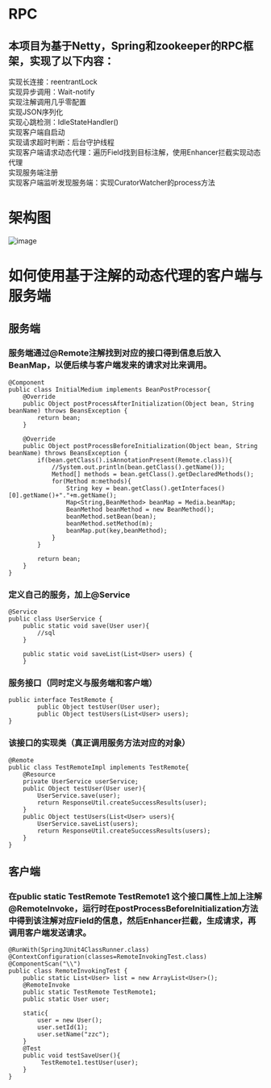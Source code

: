 # RPC
## 本项目为基于Netty，Spring和zookeeper的RPC框架，实现了以下内容：
实现长连接：reentrantLock  
实现异步调用：Wait-notify  
实现注解调用几乎零配置  
实现JSON序列化  
实现心跳检测：IdleStateHandler()  
实现客户端自启动  
实现请求超时判断：后台守护线程  
实现客户端请求动态代理：遍历Field找到目标注解，使用Enhancer拦截实现动态代理  
实现服务端注册  
实现客户端监听发现服务端：实现CuratorWatcher的process方法  

# 架构图
![image](https://github.com/zzc-000/RPC/assets/80253855/5f886516-42ac-46e5-ada0-de573999e37a)






# 如何使用基于注解的动态代理的客户端与服务端
## 服务端
### 服务端通过@Remote注解找到对应的接口得到信息后放入BeanMap，以便后续与客户端发来的请求对比来调用。
```
@Component
public class InitialMedium implements BeanPostProcessor{
    @Override
    public Object postProcessAfterInitialization(Object bean, String beanName) throws BeansException {
        return bean;
    }

    @Override
    public Object postProcessBeforeInitialization(Object bean, String beanName) throws BeansException {
        if(bean.getClass().isAnnotationPresent(Remote.class)){
            //System.out.println(bean.getClass().getName());
            Method[] methods = bean.getClass().getDeclaredMethods();
            for(Method m:methods){
                String key = bean.getClass().getInterfaces()[0].getName()+"."+m.getName();
                Map<String,BeanMethod> beanMap = Media.beanMap;
                BeanMethod beanMethod = new BeanMethod();
                beanMethod.setBean(bean);
                beanMethod.setMethod(m);
                beanMap.put(key,beanMethod);
            }
        }

        return bean;
    }
}
```
### 定义自己的服务，加上@Service
```
@Service
public class UserService {
    public static void save(User user){
        //sql
    }

    public static void saveList(List<User> users) {
    }
```
### 服务接口（同时定义与服务端和客户端）
```
public interface TestRemote {
        public Object testUser(User user);
        public Object testUsers(List<User> users);
}

```
### 该接口的实现类（真正调用服务方法对应的对象）
```
@Remote
public class TestRemoteImpl implements TestRemote{
    @Resource
    private UserService userService;
    public Object testUser(User user){
        UserService.save(user);
        return ResponseUtil.createSuccessResults(user);
    }
    public Object testUsers(List<User> users){
        UserService.saveList(users);
        return ResponseUtil.createSuccessResults(users);
    }
}

```
## 客户端
### 在public static TestRemote TestRemote1 这个接口属性上加上注解@RemoteInvoke，运行时在postProcessBeforeInitialization方法中得到该注解对应Field的信息，然后Enhancer拦截，生成请求，再调用客户端发送请求。
```
@RunWith(SpringJUnit4ClassRunner.class)
@ContextConfiguration(classes=RemoteInvokingTest.class)
@ComponentScan("\\")
public class RemoteInvokingTest {
    public static List<User> list = new ArrayList<User>();
    @RemoteInvoke
    public static TestRemote TestRemote1;
    public static User user;

    static{
        user = new User();
        user.setId(1);
        user.setName("zzc");
    }
    @Test
    public void testSaveUser(){
         TestRemote1.testUser(user);
    }
}
```
